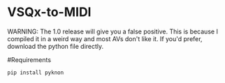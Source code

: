 # VSQx-to-MIDI
WARNING: The 1.0 release will give you a false positive. This is because I compiled it in a weird way and most AVs don't like it. If you'd prefer, download the python file directly.

#Requirements
```
pip install pyknon
```
